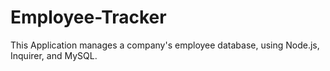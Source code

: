 # Employee-Tracker
This Application manages a company's employee database, using Node.js, Inquirer, and MySQL.
